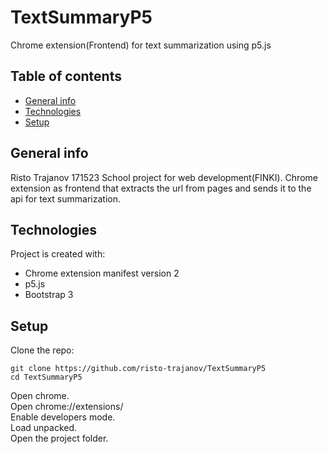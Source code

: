 # TextSummaryP5

Chrome extension(Frontend) for text summarization using p5.js

## Table of contents
* [General info](#general-info)
* [Technologies](#technologies)
* [Setup](#setup)

## General info
Risto Trajanov 171523
School project for web development(FINKI). 
Chrome extension as frontend that extracts the url from pages and sends it to the api for text summarization.
	
## Technologies
Project is created with:
* Chrome extension manifest version 2
* p5.js
* Bootstrap 3
	
## Setup

Clone the repo:

    git clone https://github.com/risto-trajanov/TextSummaryP5
    cd TextSummaryP5

  Open chrome.  
  Open chrome://extensions/  
  Enable developers mode.  
  Load unpacked.  
  Open the project folder.  
